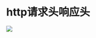 # http请求头响应头

![](https://syske-pic-bed.oss-cn-hangzhou.aliyuncs.com/imgs/images/20210602171928.png)

